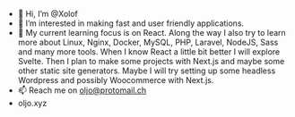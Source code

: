 - 👋 Hi, I’m @Xolof
- 👀 I’m interested in making fast and user friendly applications.
- 🌱 My current learning focus is on React. Along the way I also try to learn more about Linux, Nginx, Docker, MySQL, PHP, Laravel, NodeJS, Sass and many more tools. When I know React a little bit better I will explore Svelte. Then I plan to make some projects with Next.js and maybe some other static site generators. Maybe I will try setting up some headless Wordpress and possibly Woocommerce with Next.js.
- 📫 Reach me on oljo@protomail.ch
- oljo.xyz

<!---
Xolof/Xolof is a ✨ special ✨ repository because its `README.md` (this file) appears on your GitHub profile.
You can click the Preview link to take a look at your changes.
--->

